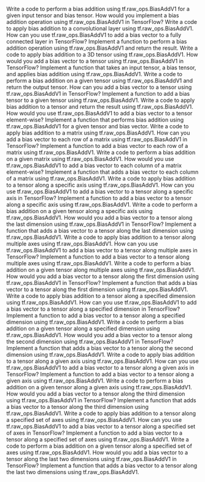 Write a code to perform a bias addition using tf.raw_ops.BiasAddV1 for a given input tensor and bias tensor.
How would you implement a bias addition operation using tf.raw_ops.BiasAddV1 in TensorFlow?
Write a code to apply bias addition to a convolutional layer using tf.raw_ops.BiasAddV1.
How can you use tf.raw_ops.BiasAddV1 to add a bias vector to a fully connected layer in TensorFlow?
Implement a function to perform a bias addition operation using tf.raw_ops.BiasAddV1 and return the result.
Write a code to apply bias addition to a 3D tensor using tf.raw_ops.BiasAddV1.
How would you add a bias vector to a tensor using tf.raw_ops.BiasAddV1 in TensorFlow?
Implement a function that takes an input tensor, a bias tensor, and applies bias addition using tf.raw_ops.BiasAddV1.
Write a code to perform a bias addition on a given tensor using tf.raw_ops.BiasAddV1 and return the output tensor.
How can you add a bias vector to a tensor using tf.raw_ops.BiasAddV1 in TensorFlow?
Implement a function to add a bias tensor to a given tensor using tf.raw_ops.BiasAddV1.
Write a code to apply bias addition to a tensor and return the result using tf.raw_ops.BiasAddV1.
How would you use tf.raw_ops.BiasAddV1 to add a bias vector to a tensor element-wise?
Implement a function that performs bias addition using tf.raw_ops.BiasAddV1 for a given tensor and bias vector.
Write a code to apply bias addition to a matrix using tf.raw_ops.BiasAddV1.
How can you add a bias vector to each row of a matrix using tf.raw_ops.BiasAddV1 in TensorFlow?
Implement a function to add a bias vector to each row of a matrix using tf.raw_ops.BiasAddV1.
Write a code to perform a bias addition on a given matrix using tf.raw_ops.BiasAddV1.
How would you use tf.raw_ops.BiasAddV1 to add a bias vector to each column of a matrix element-wise?
Implement a function that adds a bias vector to each column of a matrix using tf.raw_ops.BiasAddV1.
Write a code to apply bias addition to a tensor along a specific axis using tf.raw_ops.BiasAddV1.
How can you use tf.raw_ops.BiasAddV1 to add a bias vector to a tensor along a specific axis in TensorFlow?
Implement a function to add a bias vector to a tensor along a specific axis using tf.raw_ops.BiasAddV1.
Write a code to perform a bias addition on a given tensor along a specific axis using tf.raw_ops.BiasAddV1.
How would you add a bias vector to a tensor along the last dimension using tf.raw_ops.BiasAddV1 in TensorFlow?
Implement a function that adds a bias vector to a tensor along the last dimension using tf.raw_ops.BiasAddV1.
Write a code to apply bias addition to a tensor along multiple axes using tf.raw_ops.BiasAddV1.
How can you use tf.raw_ops.BiasAddV1 to add a bias vector to a tensor along multiple axes in TensorFlow?
Implement a function to add a bias vector to a tensor along multiple axes using tf.raw_ops.BiasAddV1.
Write a code to perform a bias addition on a given tensor along multiple axes using tf.raw_ops.BiasAddV1.
How would you add a bias vector to a tensor along the first dimension using tf.raw_ops.BiasAddV1 in TensorFlow?
Implement a function that adds a bias vector to a tensor along the first dimension using tf.raw_ops.BiasAddV1.
Write a code to apply bias addition to a tensor along a specified dimension using tf.raw_ops.BiasAddV1.
How can you use tf.raw_ops.BiasAddV1 to add a bias vector to a tensor along a specified dimension in TensorFlow?
Implement a function to add a bias vector to a tensor along a specified dimension using tf.raw_ops.BiasAddV1.
Write a code to perform a bias addition on a given tensor along a specified dimension using tf.raw_ops.BiasAddV1.
How would you add a bias vector to a tensor along the second dimension using tf.raw_ops.BiasAddV1 in TensorFlow?
Implement a function that adds a bias vector to a tensor along the second dimension using tf.raw_ops.BiasAddV1.
Write a code to apply bias addition to a tensor along a given axis using tf.raw_ops.BiasAddV1.
How can you use tf.raw_ops.BiasAddV1 to add a bias vector to a tensor along a given axis in TensorFlow?
Implement a function to add a bias vector to a tensor along a given axis using tf.raw_ops.BiasAddV1.
Write a code to perform a bias addition on a given tensor along a given axis using tf.raw_ops.BiasAddV1.
How would you add a bias vector to a tensor along the third dimension using tf.raw_ops.BiasAddV1 in TensorFlow?
Implement a function that adds a bias vector to a tensor along the third dimension using tf.raw_ops.BiasAddV1.
Write a code to apply bias addition to a tensor along a specified set of axes using tf.raw_ops.BiasAddV1.
How can you use tf.raw_ops.BiasAddV1 to add a bias vector to a tensor along a specified set of axes in TensorFlow?
Implement a function to add a bias vector to a tensor along a specified set of axes using tf.raw_ops.BiasAddV1.
Write a code to perform a bias addition on a given tensor along a specified set of axes using tf.raw_ops.BiasAddV1.
How would you add a bias vector to a tensor along the last two dimensions using tf.raw_ops.BiasAddV1 in TensorFlow?
Implement a function that adds a bias vector to a tensor along the last two dimensions using tf.raw_ops.BiasAddV1.